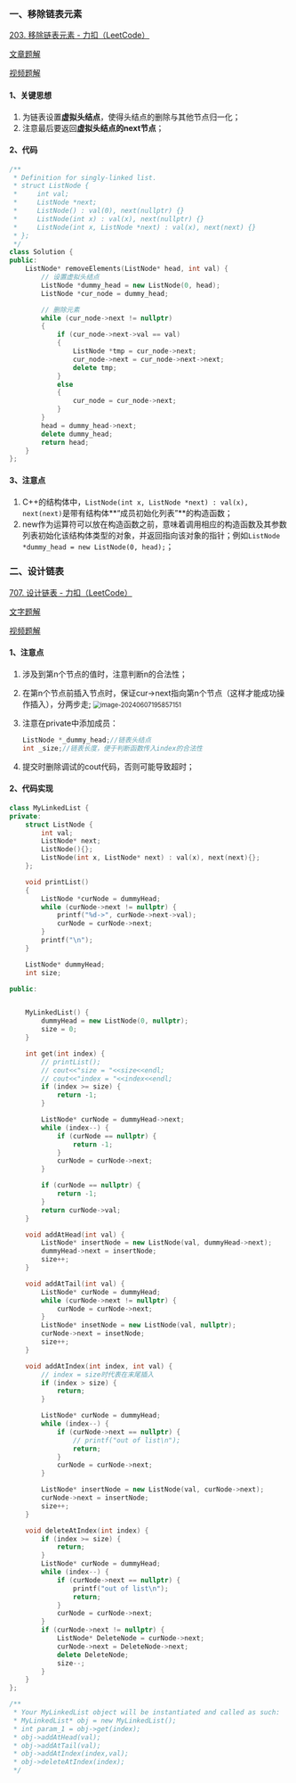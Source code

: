 ### 一、移除链表元素

[203. 移除链表元素 - 力扣（LeetCode）](https://leetcode.cn/problems/remove-linked-list-elements/)

[文章题解](https://programmercarl.com/0203.移除链表元素.html#算法公开课)

[视频题解](https://www.bilibili.com/video/BV18B4y1s7R9/)

#### 1、关键思想

1. 为链表设置**虚拟头结点**，使得头结点的删除与其他节点归一化；
2. 注意最后要返回**虚拟头结点的next节点**；

#### 2、代码

```c++
/**
 * Definition for singly-linked list.
 * struct ListNode {
 *     int val;
 *     ListNode *next;
 *     ListNode() : val(0), next(nullptr) {}
 *     ListNode(int x) : val(x), next(nullptr) {}
 *     ListNode(int x, ListNode *next) : val(x), next(next) {}
 * };
 */
class Solution {
public:
    ListNode* removeElements(ListNode* head, int val) {
        // 设置虚拟头结点
        ListNode *dummy_head = new ListNode(0, head);
        ListNode *cur_node = dummy_head;

        // 删除元素
        while (cur_node->next != nullptr)
        {
            if (cur_node->next->val == val)
            {
                ListNode *tmp = cur_node->next;
                cur_node->next = cur_node->next->next;
                delete tmp;
            }
            else
            {
                cur_node = cur_node->next;
            }
        }
        head = dummy_head->next;
        delete dummy_head;
        return head;
    }
};
```

#### 3、注意点

1. C++的结构体中，`ListNode(int x, ListNode *next) : val(x), next(next)`是带有结构体**“成员初始化列表”**的构造函数；
2. new作为运算符可以放在构造函数之前，意味着调用相应的构造函数及其参数列表初始化该结构体类型的对象，并返回指向该对象的指针；例如`ListNode *dummy_head = new ListNode(0, head);`；

### 二、设计链表

[707. 设计链表 - 力扣（LeetCode）](https://leetcode.cn/problems/design-linked-list/submissions/537956653/)

[文字题解](https://programmercarl.com/0707.设计链表.html#思路)

[视频题解](https://www.bilibili.com/video/BV1FU4y1X7WD)

#### 1、注意点

1. 涉及到第n个节点的值时，注意判断n的合法性；

2. 在第n个节点前插入节点时，保证cur->next指向第n个节点（这样才能成功操作插入），分两步走;
    <img src="https://gitee.com/yyangyyyy/typora-image/raw/master/Typora_Image/image-20240607195857151.png" alt="image-20240607195857151" style="zoom:80%;" />

3. 注意在private中添加成员：

    ```c++
    ListNode *_dummy_head;//链表头结点
    int _size;//链表长度，便于判断函数传入index的合法性
    ```

4. 提交时删除调试的cout代码，否则可能导致超时；

#### 2、代码实现

```c++
class MyLinkedList {
private:
    struct ListNode {
        int val;
        ListNode* next;
        ListNode(){};
        ListNode(int x, ListNode* next) : val(x), next(next){};
    };

    void printList()
    {
        ListNode *curNode = dummyHead;
        while (curNode->next != nullptr) {
            printf("%d->", curNode->next->val);
            curNode = curNode->next;
        }
        printf("\n");
    }

    ListNode* dummyHead;
    int size;

public:


    MyLinkedList() {
        dummyHead = new ListNode(0, nullptr);
        size = 0;
    }

    int get(int index) {
        // printList();
        // cout<<"size = "<<size<<endl;
        // cout<<"index = "<<index<<endl;
        if (index >= size) {
            return -1;
        }

        ListNode* curNode = dummyHead->next;
        while (index--) {
            if (curNode == nullptr) {
                return -1;
            }
            curNode = curNode->next;
        }

        if (curNode == nullptr) {
            return -1;
        }
        return curNode->val;
    }

    void addAtHead(int val) {
        ListNode* insertNode = new ListNode(val, dummyHead->next);
        dummyHead->next = insertNode;
        size++;
    }

    void addAtTail(int val) {
        ListNode* curNode = dummyHead;
        while (curNode->next != nullptr) {
            curNode = curNode->next;
        }
        ListNode* insetNode = new ListNode(val, nullptr);
        curNode->next = insetNode;
        size++;
    }

    void addAtIndex(int index, int val) {
        // index = size时代表在末尾插入
        if (index > size) {
            return;
        }

        ListNode* curNode = dummyHead;
        while (index--) {
            if (curNode->next == nullptr) {
                // printf("out of list\n");
                return;
            }
            curNode = curNode->next;
        }

        ListNode* insertNode = new ListNode(val, curNode->next);
        curNode->next = insertNode;
        size++;
    }

    void deleteAtIndex(int index) {
        if (index >= size) {
            return;
        }
        ListNode* curNode = dummyHead;
        while (index--) {
            if (curNode->next == nullptr) {
                printf("out of list\n");
                return;
            }
            curNode = curNode->next;
        }
        if (curNode->next != nullptr) {
            ListNode* DeleteNode = curNode->next;
            curNode->next = DeleteNode->next;
            delete DeleteNode;
            size--;
        }
    }
};

/**
 * Your MyLinkedList object will be instantiated and called as such:
 * MyLinkedList* obj = new MyLinkedList();
 * int param_1 = obj->get(index);
 * obj->addAtHead(val);
 * obj->addAtTail(val);
 * obj->addAtIndex(index,val);
 * obj->deleteAtIndex(index);
 */
```


